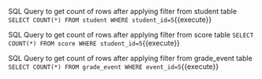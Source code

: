 SQL Query to get count of rows after applying filter from student table `SELECT COUNT(*) FROM student WHERE student_id=5`{{execute}}

SQL Query to get count of rows after applying filter from score table `SELECT COUNT(*) FROM score WHERE student_id=5`{{execute}}

SQL Query to get count of rows after applying filter from grade_event table `SELECT COUNT(*) FROM grade_event WHERE event_id=5`{{execute}}


